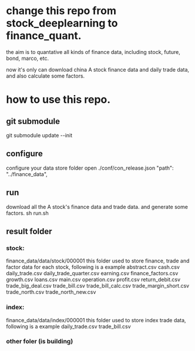 # change this repo from stock_deeplearning to finance_quant.

the aim is to quantative all kinds of finance data, including stock, future, bond, marco, etc.

now it's only can download china A stock finance data and daily trade data, and also calculate some factors.

# how to use this repo.
## git submodule
git submodule update --init
## configure
configure your data store folder
 open ./conf/con_release.json
  "path": "../finance_data", 
## run
download all the A stock's finance data and trade data. and generate some factors.
sh run.sh
## result folder
### stock:
  finance_data/data/stock/000001
  this folder used to store finance, trade and factor data for each stock, following is a example
  abstract.csv
  cash.csv
  daily_trade.csv
  daily_trade_quarter.csv
  earning.csv
  finance_factors.csv
  growth.csv
  loans.csv
  main.csv
  operation.csv
  profit.csv
  return_debit.csv
  trade_big_deal.csv
  trade_bill.csv
  trade_bill_calc.csv
  trade_margin_short.csv
  trade_north.csv
  trade_north_new.csv
### index:
  finance_data/data/index/000001
  this folder used to store index trade data, following is a example
  daily_trade.csv
  trade_bill.csv
### other foler (is building)